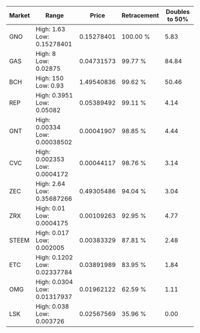 | Market | Range | Price| Retracement | Doubles to 50% |
| --- | --- | --- | --- | --- |
| GNO | High: 1.63<br />Low: 0.15278401 | 0.15278401 | 100.00 % | 5.83 |
| GAS | High: 8<br />Low: 0.02875 | 0.04731573 | 99.77 % | 84.84 |
| BCH | High: 150<br />Low: 0.93 | 1.49540836 | 99.62 % | 50.46 |
| REP | High: 0.3951<br />Low: 0.05082 | 0.05389492 | 99.11 % | 4.14 |
| GNT | High: 0.00334<br />Low: 0.00038502 | 0.00041907 | 98.85 % | 4.44 |
| CVC | High: 0.002353<br />Low: 0.0004172 | 0.00044117 | 98.76 % | 3.14 |
| ZEC | High: 2.64<br />Low: 0.35687266 | 0.49305486 | 94.04 % | 3.04 |
| ZRX | High: 0.01<br />Low: 0.0004175 | 0.00109263 | 92.95 % | 4.77 |
| STEEM | High: 0.017<br />Low: 0.002005 | 0.00383329 | 87.81 % | 2.48 |
| ETC | High: 0.1202<br />Low: 0.02337784 | 0.03891989 | 83.95 % | 1.84 |
| OMG | High: 0.0304<br />Low: 0.01317937 | 0.01962122 | 62.59 % | 1.11 |
| LSK | High: 0.038<br />Low: 0.003726 | 0.02567569 | 35.96 % | 0.00 |
